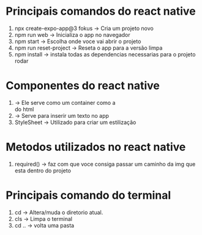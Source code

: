 # Principais comandos do react native

1. npx create-expo-app@3 fokus -> Cria um projeto novo
2. npm run web -> Inicializa o app no navegador
3. npm start -> Escolha onde voce vai abrir o projeto
4. npm run reset-project -> Reseta o app para a versão limpa
5. npm install -> instala todas as dependencias necessarias para o projeto rodar

# Componentes do react native

1. <View> -> Ele serve como um container como a <div> do html
2. <Text> -> Serve para inserir um texto no app
3. StyleSheet -> Utilizado para criar um estilização

# Metodos utilizados no react native

1. required() -> faz com que voce consiga passar um caminho da img que esta dentro do projeto

# Principais comando do terminal

1. cd -> Altera/muda o diretorio atual.
2. cls -> Limpa o terminal
3. cd .. -> volta uma pasta